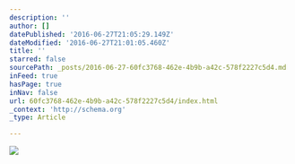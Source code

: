 ```yaml
---
description: ''
author: []
datePublished: '2016-06-27T21:05:29.149Z'
dateModified: '2016-06-27T21:01:05.460Z'
title: ''
starred: false
sourcePath: _posts/2016-06-27-60fc3768-462e-4b9b-a42c-578f2227c5d4.md
inFeed: true
hasPage: true
inNav: false
url: 60fc3768-462e-4b9b-a42c-578f2227c5d4/index.html
_context: 'http://schema.org'
_type: Article

---
```

![](https://the-grid-user-content.s3-us-west-2.amazonaws.com/b5f8b0c2-820a-4c89-9d1c-b9bc4f6efcf6.jpg)